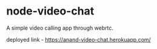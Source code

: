 # node-video-chat

A simple video calling app through webrtc.

deployed link - 
https://anand-video-chat.herokuapp.com/
